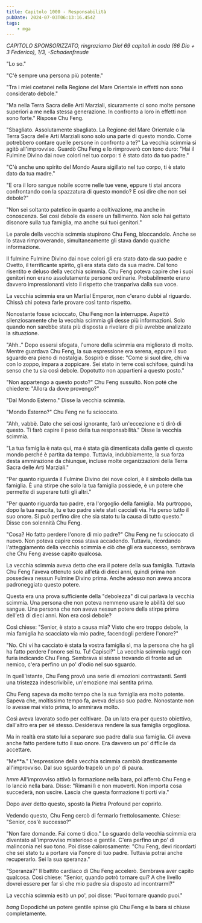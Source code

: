 ```yaml
---
title: Capitolo 1000 - Responsabilità
pubDate: 2024-07-03T06:13:16.454Z
tags:
    - mga
---
```



<em>CAPITOLO SPONSORIZZATO, ringraziamo Dio!
69 capitoli in coda (66 Dio + 3 Federico), 1/3,
-Schadenfreude</em>


"Lo so."


"C'è sempre una persona più potente."


"Tra i miei coetanei nella Regione del Mare Orientale in effetti non sono considerato debole."


"Ma nella Terra Sacra delle Arti Marziali, sicuramente ci sono molte persone superiori a me nella stessa generazione. In confronto a loro in effetti non sono forte." Rispose Chu Feng.


"Sbagliato. Assolutamente sbagliato. La Regione del Mare Orientale o la Terra Sacra delle Arti Marziali sono solo una parte di questo mondo. Come potrebbero contare quelle persone in confronto a te?" La vecchia scimmia si agitò all'improvviso. Guardò Chu Feng e lo rimproverò con tono duro: "Hai il Fulmine Divino dai nove colori nel tuo corpo: ti è stato dato da tuo padre."


"C'è anche uno spirito del Mondo Asura sigillato nel tuo corpo, ti è stato dato da tua madre."


"E ora il loro sangue nobile scorre nelle tue vene, eppure ti stai ancora confrontando con la spazzatura di questo mondo? E osi dire che non sei debole?"


"Non sei soltanto patetico in quanto a coltivazione, ma anche in conoscenza. Sei così debole da essere un fallimento. Non solo hai gettato disonore sulla tua famiglia, ma anche sui tuoi genitori."


Le parole della vecchia scimmia stupirono Chu Feng, bloccandolo. Anche se lo stava rimproverando, simultaneamente gli stava dando qualche informazione.


Il fulmine Fulmine Divino dai nove colori gli era stato dato da suo padre e Ovetto, il terrificante spirito, gli era stata dato da sua madre. Dal tono risentito e deluso della vecchia scimmia. Chu Feng poteva capire che i suoi genitori non erano assolutamente persone ordinarie. Probabilmente erano davvero impressionanti visto il rispetto che traspariva dalla sua voce.


La vecchia scimmia era un Martial Emperor, non c'erano dubbi al riguardo. Chissà chi poteva farle provare così tanto rispetto.


Nonostante fosse scioccato, Chu Feng non la interruppe. Aspettò silenziosamente che la vecchia scimmia gli desse più informazioni. Solo quando non sarebbe stata più disposta a rivelare di più avrebbe analizzato la situazione.


"Ahh.." Dopo essersi sfogata, l'umore della scimmia era migliorato di molto. Mentre guardava Chu Feng, la sua espressione era serena, eppure il suo sguardo era pieno di nostalgia. Sospirò e disse: "Come si suol dire, chi va con lo zoppo, impara a zoppicare. Sei stato in terre così schifose, quindi ha senso che tu sia così debole. Dopotutto non appartieni a questo posto."


"Non appartengo a questo posto?" Chu Feng sussultò. Non poté che chiedere: "Allora da dove provengo?"


"Dal Mondo Esterno." Disse la vecchia scimmia.


"Mondo Esterno?" Chu Feng ne fu scioccato.


"Ahh, vabbè. Dato che sei così ignorante, farò un'eccezione e ti dirò di questo. Ti farò capire il peso della tua responsabilità." Disse la vecchia scimmia.


"La tua famiglia è nata qui, ma è stata già dimenticata dalla gente di questo mondo perché è partita da tempo. Tuttavia, indubbiamente, la sua forza desta ammirazione da chiunque, incluse molte organizzazioni della Terra Sacra delle Arti Marziali."


"Per quanto riguarda il Fulmine Divino dei nove colori, è il simbolo della tua famiglia. È una stirpe che solo la tua famiglia possiede, è un potere che permette di superare tutti gli altri."


"Per quanto riguarda tuo padre, era l'orgoglio della famiglia. Ma purtroppo, dopo la tua nascita, tu e tuo padre siete stati cacciati via. Ha perso tutto il suo onore. Si può perfino dire che sia stato tu la causa di tutto questo." Disse con solennità Chu Feng.


"Cosa? Ho fatto perdere l'onore di mio padre?" Chu Feng ne fu scioccato di nuovo. Non poteva capire cosa stava accadendo. Tuttavia, ricordando l'atteggiamento della vecchia scimmia e ciò che gli era successo, sembrava che Chu Feng avesse capito qualcosa.


La vecchia scimmia aveva detto che era il potere della sua famiglia. Tuttavia Chu Feng l'aveva ottenuto solo all'età di dieci anni, quindi prima non possedeva nessun Fulmine Divino prima. Anche adesso non aveva ancora padroneggiato questo potere.


Questa era una prova sufficiente della "debolezza" di cui parlava la vecchia scimmia. Una persona che non poteva nemmeno usare le abilità del suo sangue. Una persona che non aveva nessun potere della stirpe prima dell'età di dieci anni. Non era così debole?


Così chiese: "Senior, è stato a causa mia? Visto che ero troppo debole, la mia famiglia ha scacciato via mio padre, facendogli perdere l'onore?"


"No. Chi vi ha cacciato è stata la vostra famiglia sì, ma la persona che ha gli ha fatto perdere l'onore sei tu. Tu! Capisci?" La vecchia scimmia ruggì con furia indicando Chu Feng. Sembrava si stesse trovando di fronte ad un nemico, c'era perfino un po' d'odio nel suo sguardo.


In quell'istante, Chu Feng provò una serie di emozioni contrastanti. Sentì una tristezza indescrivibile, un'emozione mai sentita prima.


Chu Feng sapeva da molto tempo che la sua famiglia era molto potente. Sapeva che, moltissimo tempo fa, aveva deluso suo padre. Nonostante non lo avesse mai visto prima, lo ammirava molto.


Così aveva lavorato sodo per coltivare. Da un lato era per questo obiettivo, dall'altro era per sé stesso. Desiderava rendere la sua famiglia orgogliosa.


Ma in realtà era stato lui a separare suo padre dalla sua famiglia. Gli aveva anche fatto perdere tutto il suo onore. Era davvero un po' difficile da accettare.


"Me**a." L'espressione della vecchia scimmia cambiò drasticamente all'improvviso. Dal suo sguardo trapelò un po' di paura.


*hmm* All'improvviso attivò la formazione nella bara, poi afferrò Chu Feng e lo lanciò nella bara. Disse: "Rimani lì e non muoverti. Non importa cosa succederà, non uscire. Lascia che questa formazione ti porti via."


Dopo aver detto questo, spostò la Pietra Profound per coprirlo.


Vedendo questo, Chu Feng cercò di fermarlo frettolosamente. Chiese: "Senior, cos'è successo?"


"Non fare domande. Fai come ti dico." Lo sguardo della vecchia scimmia era diventato all'improvviso misterioso e gentile. C'era perfino un po' di malinconia nel suo tono. Poi disse calorosamente: "Chu Feng, devi ricordarti che sei stato tu a portare via l'onore di tuo padre. Tuttavia potrai anche recuperarlo. Sei la sua speranza."


"Speranza?" Il battito cardiaco di Chu Feng accelerò. Sembrava aver capito qualcosa. Così chiese: "Senior, quando potrò tornare qui? A che livello dovrei essere per far sì che mio padre sia disposto ad incontrarmi?"


La vecchia scimmia esitò un po', poi disse: "Puoi tornare quando puoi."


*bang* Dopodiché un potere gentile spinse giù Chu Feng e la bara si chiuse completamente.


